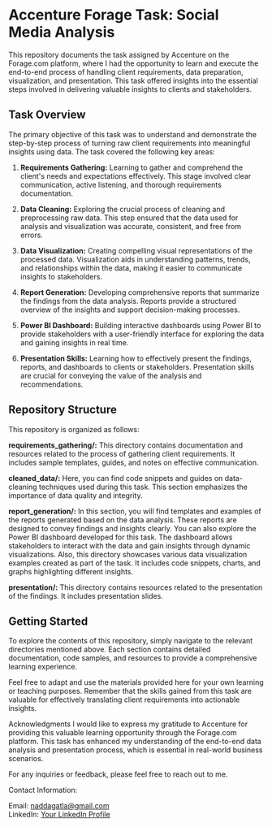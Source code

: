 <h1>Accenture Forage Task: Social Media Analysis</h1>

This repository documents the task assigned by Accenture on the Forage.com platform, where I had the opportunity to learn and execute the end-to-end process of handling client requirements, data preparation, visualization, and presentation. This task offered insights into the essential steps involved in delivering valuable insights to clients and stakeholders.

<h2>Task Overview</h2>
The primary objective of this task was to understand and demonstrate the step-by-step process of turning raw client requirements into meaningful insights using data. The task covered the following key areas:

1. <b>Requirements Gathering:</b> Learning to gather and comprehend the client's needs and expectations effectively. This stage involved clear communication, active listening, and thorough requirements documentation.

2. <b>Data Cleaning:</b> Exploring the crucial process of cleaning and preprocessing raw data. This step ensured that the data used for analysis and visualization was accurate, consistent, and free from errors.

3. <b>Data Visualization:</b> Creating compelling visual representations of the processed data. Visualization aids in understanding patterns, trends, and relationships within the data, making it easier to communicate insights to stakeholders.

4. <b>Report Generation:</b> Developing comprehensive reports that summarize the findings from the data analysis. Reports provide a structured overview of the insights and support decision-making processes.

5. <b>Power BI Dashboard:</b> Building interactive dashboards using Power BI to provide stakeholders with a user-friendly interface for exploring the data and gaining insights in real time.

6. <b>Presentation Skills:</b> Learning how to effectively present the findings, reports, and dashboards to clients or stakeholders. Presentation skills are crucial for conveying the value of the analysis and recommendations.

<h2>Repository Structure</h2>
This repository is organized as follows:

<b>requirements_gathering/:</b> This directory contains documentation and resources related to the process of gathering client requirements. It includes sample templates, guides, and notes on effective communication.

<b>cleaned_data/:</b> Here, you can find code snippets and guides on data-cleaning techniques used during this task. This section emphasizes the importance of data quality and integrity.

<b>report_generation/:</b> In this section, you will find templates and examples of the reports generated based on the data analysis. These reports are designed to convey findings and insights clearly. You can also explore the Power BI dashboard developed for this task. The dashboard allows stakeholders to interact with the data and gain insights through dynamic visualizations. Also, this directory showcases various data visualization examples created as part of the task. It includes code snippets, charts, and graphs highlighting different insights.

<b>presentation/:</b> This directory contains resources related to the presentation of the findings. It includes presentation slides.

<h2>Getting Started</h2>
To explore the contents of this repository, simply navigate to the relevant directories mentioned above. Each section contains detailed documentation, code samples, and resources to provide a comprehensive learning experience.

Feel free to adapt and use the materials provided here for your own learning or teaching purposes. Remember that the skills gained from this task are valuable for effectively translating client requirements into actionable insights.

Acknowledgments
I would like to express my gratitude to Accenture for providing this valuable learning opportunity through the Forage.com platform. This task has enhanced my understanding of the end-to-end data analysis and presentation process, which is essential in real-world business scenarios.

For any inquiries or feedback, please feel free to reach out to me.

Contact Information:

Email: naddagatla@gmail.com<br>
LinkedIn: [Your LinkedIn Profile](https://www.linkedin.com/in/nitesh-addagatla/)
